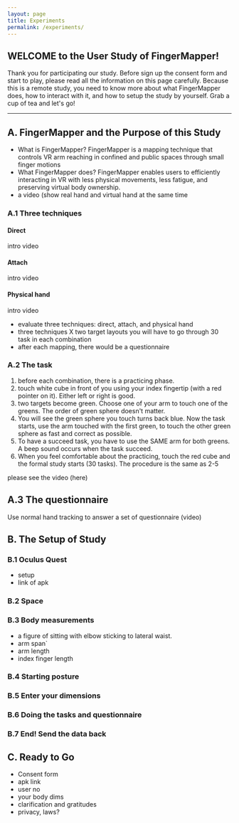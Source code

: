 ```yaml
---
layout: page
title: Experiments
permalink: /experiments/
---
```


## WELCOME to the User Study of FingerMapper!
Thank you for participating our study. Before sign up the consent form and start to play, please read all the information on this page carefully. Because this is a remote study, you need to know more about what FingerMapper does, how to interact with it, and how to setup the study by yourself. Grab a cup of tea and let's go!

---

## A. FingerMapper and the Purpose of this Study
- What is FingerMapper? FingerMapper is a mapping technique that controls VR arm reaching in confined and public spaces through small finger motions
- What FingerMapper does? FingerMapper enables users to efficiently interacting in VR with less physical movements, less fatigue, and preserving virtual body ownership.
- a video (show real hand and virtual hand at the same time
### A.1 Three techniques
#### Direct
intro
video
#### Attach
intro
video
#### Physical hand
intro
video

- evaluate three techniques: direct, attach, and physical hand
- three techniques X two target layouts you will have to go through 30 task in each combination
- after each mapping, there would be a questionnaire

### A.2 The task
1. before each combination, there is a practicing phase.
2. touch white cube in front of you using your index fingertip (with a red pointer on it). Either left or right is good.
3. two targets become green. Choose one of your arm to touch one of the greens. The order of green sphere doesn't matter. 
4. You will see the green sphere you touch turns back blue. Now the task starts, use the arm touched with the first green, to touch the other green sphere as fast and correct as possible.
5. To have a succeed task, you have to use the SAME arm for both greens. A beep sound occurs when the task succeed.
6. When you feel comfortable about the practicing, touch the red cube and the formal study starts (30 tasks). The procedure is the same as 2-5

please see the video (here)

## A.3 The questionnaire
Use normal hand tracking to answer a set of questionnaire (video)

## B. The Setup of Study
### B.1 Oculus Quest
- setup
- link of apk
### B.2 Space
### B.3 Body measurements
- a figure of sitting with elbow sticking to lateral waist.
- arm span`
- arm length
- index finger length
### B.4 Starting posture
### B.5 Enter your dimensions
### B.6 Doing the tasks and questionnaire
### B.7 End! Send the data back

## C. Ready to Go
- Consent form
- apk link
- user no
- your body dims
- clarification and gratitudes
- privacy, laws?
